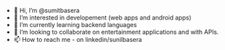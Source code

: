 - 👋 Hi, I’m @sumitbasera
- 👀 I’m interested in developement (web apps and android apps)
- 🌱 I’m currently learning backend languages
- 💞️ I’m looking to collaborate on entertainment applications and with APIs.
- 📫 How to reach me - on linkedin/sunilbasera

<!---
sumitbasera/sumitbasera is a ✨ special ✨ repository because its `README.md` (this file) appears on your GitHub profile.
You can click the Preview link to take a look at your changes.
--->
